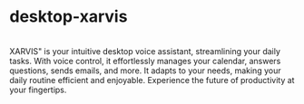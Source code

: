 # desktop-xarvis
<br>XARVIS" is your intuitive desktop voice assistant, streamlining your daily tasks. With voice control, it
effortlessly manages your calendar, answers questions, sends emails, and more. It adapts to your
needs, making your daily routine efficient and enjoyable. Experience the future of productivity at
your fingertips.
